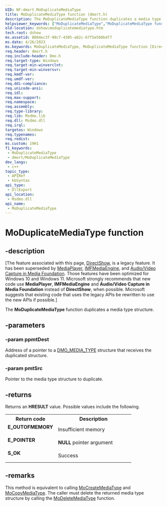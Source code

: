```yaml
---
UID: NF:dmort.MoDuplicateMediaType
title: MoDuplicateMediaType function (dmort.h)
description: The MoDuplicateMediaType function duplicates a media type structure.
helpviewer_keywords: ["MoDuplicateMediaType","MoDuplicateMediaType function [DirectShow]","dmort/MoDuplicateMediaType","dshow.moduplicatemediatype"]
old-location: dshow\moduplicatemediatype.htm
tech.root: dshow
ms.assetid: 8804ec3f-98c7-4305-a02c-67f5e560b4f7
ms.date: 4/26/2023
ms.keywords: MoDuplicateMediaType, MoDuplicateMediaType function [DirectShow], dmort/MoDuplicateMediaType, dshow.moduplicatemediatype
req.header: dmort.h
req.include-header: Dmo.h
req.target-type: Windows
req.target-min-winverclnt: 
req.target-min-winversvr: 
req.kmdf-ver: 
req.umdf-ver: 
req.ddi-compliance: 
req.unicode-ansi: 
req.idl: 
req.max-support: 
req.namespace: 
req.assembly: 
req.type-library: 
req.lib: Msdmo.lib
req.dll: Msdmo.dll
req.irql: 
targetos: Windows
req.typenames: 
req.redist: 
ms.custom: 19H1
f1_keywords:
 - MoDuplicateMediaType
 - dmort/MoDuplicateMediaType
dev_langs:
 - c++
topic_type:
 - APIRef
 - kbSyntax
api_type:
 - DllExport
api_location:
 - Msdmo.dll
api_name:
 - MoDuplicateMediaType
---
```


# MoDuplicateMediaType function


## -description

\[The feature associated with this page, [DirectShow](/windows/win32/directshow/directshow), is a legacy feature. It has been superseded by [MediaPlayer](/uwp/api/Windows.Media.Playback.MediaPlayer), [IMFMediaEngine](/windows/win32/api/mfmediaengine/nn-mfmediaengine-imfmediaengine), and [Audio/Video Capture in Media Foundation](windows/win32/medfound/audio-video-capture-in-media-foundation). Those features have been optimized for Windows 10 and Windows 11. Microsoft strongly recommends that new code use **MediaPlayer**, **IMFMediaEngine** and **Audio/Video Capture in Media Foundation** instead of **DirectShow**, when possible. Microsoft suggests that existing code that uses the legacy APIs be rewritten to use the new APIs if possible.\]

The <b>MoDuplicateMediaType</b> function duplicates a media type structure.

## -parameters

### -param ppmtDest

Address of a pointer to a <a href="/previous-versions/windows/desktop/api/mediaobj/ns-mediaobj-dmo_media_type">DMO_MEDIA_TYPE</a> structure that receives the duplicated structure.

### -param pmtSrc

Pointer to the media type structure to duplicate.

## -returns

Returns an <b>HRESULT</b> value. Possible values include the following.

<table>
<tr>
<th>Return code</th>
<th>Description</th>
</tr>
<tr>
<td width="40%">
<dl>
<dt><b>E_OUTOFMEMORY</b></dt>
</dl>
</td>
<td width="60%">
Insufficient memory

</td>
</tr>
<tr>
<td width="40%">
<dl>
<dt><b>E_POINTER</b></dt>
</dl>
</td>
<td width="60%">
<b>NULL</b> pointer argument

</td>
</tr>
<tr>
<td width="40%">
<dl>
<dt><b>S_OK</b></dt>
</dl>
</td>
<td width="60%">
Success

</td>
</tr>
</table>

## -remarks

This method is equivalent to calling <a href="/windows/desktop/api/dmort/nf-dmort-mocreatemediatype">MoCreateMediaType</a> and <a href="/windows/desktop/api/dmort/nf-dmort-mocopymediatype">MoCopyMediaType</a>. The caller must delete the returned media type structure by calling the <a href="/windows/desktop/api/dmort/nf-dmort-modeletemediatype">MoDeleteMediaType</a> function.
